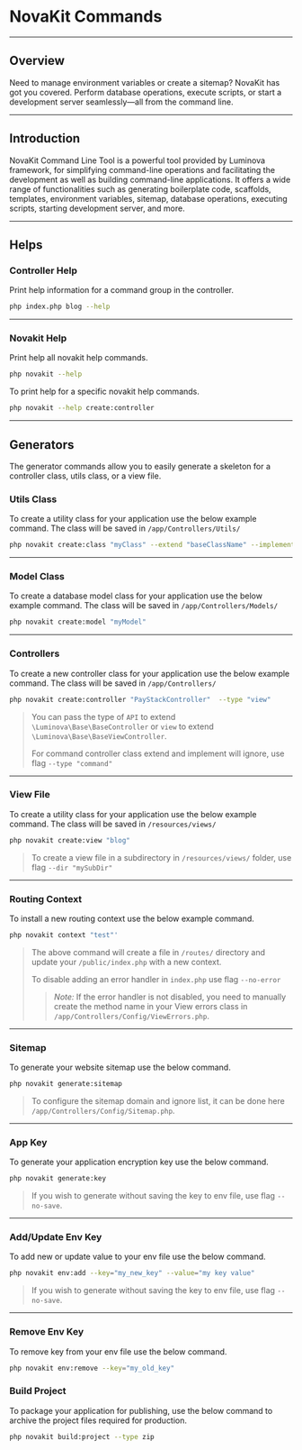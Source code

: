 # NovaKit Commands

***

## Overview

Need to manage environment variables or create a sitemap? NovaKit has got you covered. Perform database operations, execute scripts, or start a development server seamlessly—all from the command line.

***

## Introduction

NovaKit Command Line Tool is a powerful tool provided by Luminova framework, for simplifying command-line operations and facilitating the development as well as building command-line applications. It offers a wide range of functionalities such as generating boilerplate code, scaffolds, templates, environment variables, sitemap, database operations, executing scripts, starting development server, and more.

***
## Helps

### Controller Help

Print help information for a command group in the controller.

```bash
php index.php blog --help
```

***

### Novakit Help

Print help all novakit help commands.

```bash
php novakit --help
```

To print help for a specific novakit help commands.

```bash
php novakit --help create:controller
```

***

## Generators
The generator commands allow you to easily generate a skeleton for a controller class, utils class, or a view file.

### Utils Class

To create a utility class for your application use the below example command.
The class will be saved in `/app/Controllers/Utils/`

```bash
php novakit create:class "myClass" --extend "baseClassName" --implement "myClassInterface"
```

***

### Model Class

To create a database model class for your application use the below example command.
The class will be saved in `/app/Controllers/Models/`

```bash
php novakit create:model "myModel" 
```

***

### Controllers

To create a new controller class for your application use the below example command.
The class will be saved in `/app/Controllers/`

```bash
php novakit create:controller "PayStackController"  --type "view"
```

> You can pass the type of `API` to extend `\Luminova\Base\BaseController` or `view` to extend `\Luminova\Base\BaseViewController`.
> 
> For command controller class extend and implement will ignore, use flag `--type "command"`

***

### View File

To create a utility class for your application use the below example command.
The class will be saved in `/resources/views/`

```bash
php novakit create:view "blog" 
```

> To create a view file in a subdirectory in `/resources/views/` folder, use flag `--dir "mySubDir"` 

***

### Routing Context

To install a new routing context use the below example command.

```bash
php novakit context "test"'
```

> The above command will create a file in `/routes/` directory and update your `/public/index.php` with a new context.
> 
> To disable adding an error handler in `index.php` use flag `--no-error`
> > *Note:* If the error handler is not disabled, you need to manually create the method name in your View errors class in `/app/Controllers/Config/ViewErrors.php`.

***

### Sitemap

To generate your website sitemap use the below command.

```bash
php novakit generate:sitemap
```

> To configure the sitemap domain and ignore list, it can be done here `/app/Controllers/Config/Sitemap.php`.

***

### App Key

To generate your application encryption key use the below command.

```bash
php novakit generate:key
```

> If you wish to generate without saving the key to env file, use flag `--no-save`.

***

### Add/Update Env Key

To add new or update value to your env file use the below command.

```bash
php novakit env:add --key="my_new_key" --value="my key value"
```

> If you wish to generate without saving the key to env file, use flag `--no-save`.

***

### Remove Env Key

To remove key from your env file use the below command.

```bash
php novakit env:remove --key="my_old_key"
```

### Build Project

To package your application for publishing, use the below command to archive the project files required for production. 

```bash 
php novakit build:project --type zip
```